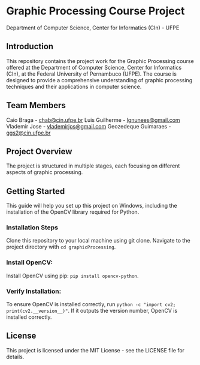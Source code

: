 # Graphic Processing Course Project
Department of Computer Science, Center for Informatics (CIn) - UFPE

## Introduction
This repository contains the project work for the Graphic Processing course offered at the Department of Computer Science, Center for Informatics (CIn), at the Federal University of Pernambuco (UFPE). The course is designed to provide a comprehensive understanding of graphic processing techniques and their applications in computer science.

## Team Members
Caio Braga - chab@cin.ufpe.br
Luis Guilherme - lgnunees@gmail.com
Vlademir Jose - vlademirjos@gmail.com
Geozedeque Guimaraes - ggs2@cin.ufpe.br

## Project Overview
The project is structured in multiple stages, each focusing on different aspects of graphic processing.

## Getting Started
This guide will help you set up this project on Windows, including the installation of the OpenCV library required for Python.

### Installation Steps

Clone this repository to your local machine using git clone.
Navigate to the project directory with `cd graphicProcessing`.

### Install OpenCV:

Install OpenCV using pip: `pip install opencv-python`.

### Verify Installation:

To ensure OpenCV is installed correctly, run `python -c "import cv2; print(cv2.__version__)"`. If it outputs the version number, OpenCV is installed correctly.

## License
This project is licensed under the MIT License - see the LICENSE file for details.